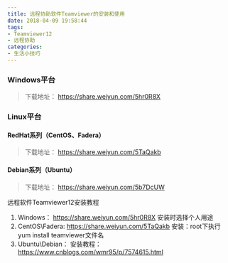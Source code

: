 ```yaml
---
title: 远程协助软件Teamviewer的安装和使用
date: 2018-04-09 19:58:44
tags: 
- Teamviewer12
- 远程协助
categories:
- 生活小技巧
---
```



### Windows平台

> 下载地址： https://share.weiyun.com/5hr0R8X

### Linux平台

#### RedHat系列（CentOS、Fadera）

> 下载地址： https://share.weiyun.com/5TaQakb

#### Debian系列（Ubuntu）

> 下载地址： https://share.weiyun.com/5b7DcUW



远程软件Teamviewer12安装教程
1. Windows： https://share.weiyun.com/5hr0R8X
   安装时选择个人用途
2. CentOS\Fadera:  https://share.weiyun.com/5TaQakb
   安装：root下执行 yum install teamviewer文件名
3. Ubuntu\Debian：
   安装教程：https://www.cnblogs.com/wmr95/p/7574615.html